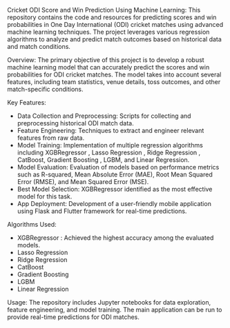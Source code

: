 Cricket ODI Score and Win Prediction Using Machine Learning: 
This repository contains the code and resources for predicting scores and win probabilities in One Day International (ODI) cricket matches using advanced machine learning techniques. The project leverages various regression algorithms to analyze and predict match outcomes based on historical data and match conditions.

Overview:
The primary objective of this project is to develop a robust machine learning model that can accurately predict the scores and win probabilities for ODI cricket matches. The model takes into account several features, including team statistics, venue details, toss outcomes, and other match-specific conditions.

Key Features:
- Data Collection and Preprocessing: Scripts for collecting and preprocessing historical ODI match data.
- Feature Engineering: Techniques to extract and engineer relevant features from raw data.
- Model Training: Implementation of multiple regression algorithms including XGBRegressor , Lasso Regression , Ridge Regression , CatBoost, Gradient Boosting , LGBM, and Linear Regression.
- Model Evaluation: Evaluation of models based on performance metrics such as R-squared, Mean Absolute Error (MAE), Root Mean Squared Error (RMSE), and Mean Squared Error (MSE).
- Best Model Selection: XGBRegressor identified as the most effective model for this task.
- App Deployment: Development of a user-friendly mobile application using Flask and Flutter framework for real-time predictions.

Algorithms Used:
  - XGBRegressor : Achieved the highest accuracy among the evaluated models.
  - Lasso Regression
  - Ridge Regression
  - CatBoost
  - Gradient Boosting
  - LGBM
  - Linear Regression

  Usage:
  The repository includes Jupyter notebooks for data exploration, feature engineering, and model training. The main application can be run to provide real-time predictions for ODI matches.
